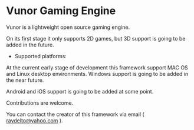 # Vunor Gaming Engine

Vunor is a lightweight open source gaming engine.

On its first stage it only supports 2D games, but 3D support is going to be added in the future.

* Supported platforms:

At the current early stage of development this framework support MAC OS and Linux desktop environments.  Windows support is going to be added in the near future.

Android and iOS support is going to be added at some point.

Contributions are welcome.

You can contact the creator of this framework via email ( raydelto@yahoo.com ).
